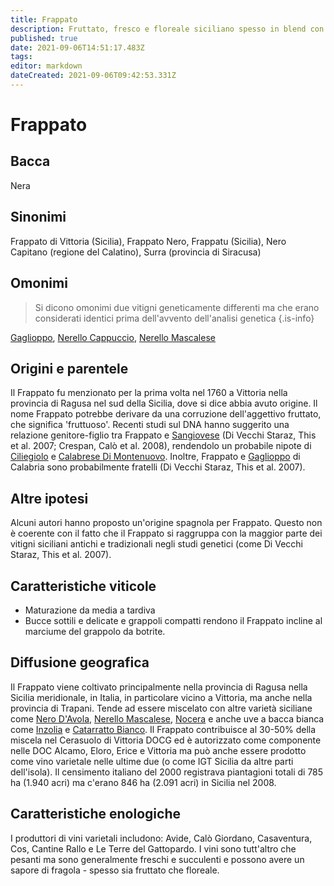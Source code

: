 ```yaml
---
title: Frappato
description: Fruttato, fresco e floreale siciliano spesso in blend con Nero d'Avola.
published: true
date: 2021-09-06T14:51:17.483Z
tags: 
editor: markdown
dateCreated: 2021-09-06T09:42:53.331Z
---
```


# Frappato

## Bacca
Nera
## Sinonimi
Frappato di Vittoria (Sicilia), Frappato Nero, Frappatu (Sicilia), Nero Capitano (regione del Calatino), Surra (provincia di Siracusa)

## Omonimi
> Si dicono omonimi due vitigni geneticamente differenti ma che erano considerati identici prima dell'avvento dell'analisi genetica
{.is-info}

[Gaglioppo](/vitigni/Italia/bacca-nera/gaglioppo), [Nerello Cappuccio](/vitigni/Italia/bacca-nera/nerello-cappuccio), [Nerello Mascalese](/vitigni/Italia/bacca-nera/nerello-mascalese)

## Origini e parentele
Il Frappato fu menzionato per la prima volta nel 1760 a Vittoria nella provincia di Ragusa nel sud della Sicilia, dove si dice abbia avuto origine. Il nome Frappato potrebbe derivare da una corruzione dell'aggettivo fruttato, che significa 'fruttuoso'. Recenti studi sul DNA hanno suggerito una relazione genitore-figlio tra Frappato e [Sangiovese](/vitigni/Italia/bacca-nera/sangiovese) (Di Vecchi Staraz, This et al. 2007; Crespan, Calò et al. 2008), rendendolo un probabile nipote di [Ciliegiolo](/vitigni/bacca-nera/ciliegiolo) e [Calabrese Di Montenuovo](/vitigni/bacca-nera/calabrese-di-montenuovo). Inoltre, Frappato e [Gaglioppo](/vitigni/Italia/bacca-nera/gaglioppo) di Calabria sono probabilmente fratelli (Di Vecchi Staraz, This et al. 2007).

## Altre ipotesi

Alcuni autori hanno proposto un'origine spagnola per Frappato. Questo non è coerente con il fatto che il Frappato si raggruppa con la maggior parte dei vitigni siciliani antichi e tradizionali negli studi genetici (come Di Vecchi Staraz, This et al. 2007).

## Caratteristiche viticole
- Maturazione da media a tardiva
- Bucce sottili e delicate e grappoli compatti rendono il Frappato incline al marciume del grappolo da botrite.

## Diffusione geografica
Il Frappato viene coltivato principalmente nella provincia di Ragusa nella Sicilia meridionale, in Italia, in particolare vicino a Vittoria, ma anche nella provincia di Trapani. Tende ad essere miscelato con altre varietà siciliane come [Nero D'Avola](/vitigni/Italia/bacca-nera/nero-d-avola), [Nerello Mascalese](/vitigni/Italia/bacca-nera/nerello-mascalese), [Nocera](/vitigni/bacca-nocera/nocera) e anche uve a bacca bianca come [Inzolia](/vitigni/bacca-bianca/inzolia) e [Catarratto Bianco](/vitigni/bacca-bianca/catarratto-bianco). Il Frappato contribuisce al 30-50% della miscela nel Cerasuolo di Vittoria DOCG ed è autorizzato come componente nelle DOC Alcamo, Eloro, Erice e Vittoria ma può anche essere prodotto come vino varietale nelle ultime due (o come IGT Sicilia da altre parti dell'isola). Il censimento italiano del 2000 registrava piantagioni totali di 785 ha (1.940 acri) ma c'erano 846 ha (2.091 acri) in Sicilia nel 2008.

## Caratteristiche enologiche
I produttori di vini varietali includono: Avide, Calò Giordano, Casaventura, Cos, Cantine Rallo e Le Terre del Gattopardo. I vini sono tutt'altro che pesanti ma sono generalmente freschi e succulenti e possono avere un sapore di fragola - spesso sia fruttato che floreale.